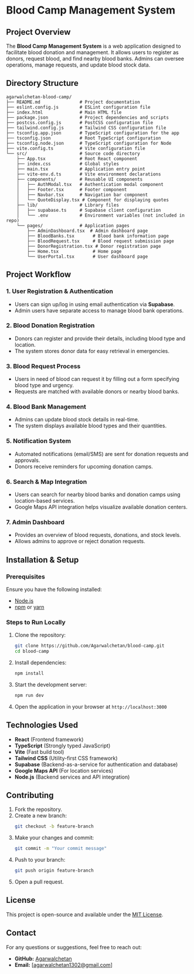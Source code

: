 # Blood Camp Management System

## Project Overview
The **Blood Camp Management System** is a web application designed to facilitate blood donation and management. It allows users to register as donors, request blood, and find nearby blood banks. Admins can oversee operations, manage requests, and update blood stock data.

## Directory Structure
```
agarwalchetan-blood-camp/
├── README.md               # Project documentation
├── eslint.config.js        # ESLint configuration file
├── index.html              # Main HTML file
├── package.json            # Project dependencies and scripts
├── postcss.config.js       # PostCSS configuration file
├── tailwind.config.js      # Tailwind CSS configuration file
├── tsconfig.app.json       # TypeScript configuration for the app
├── tsconfig.json           # Root TypeScript configuration
├── tsconfig.node.json      # TypeScript configuration for Node
├── vite.config.ts          # Vite configuration file
└── src/                    # Source code directory
    ├── App.tsx             # Root React component
    ├── index.css           # Global styles
    ├── main.tsx            # Application entry point
    ├── vite-env.d.ts       # Vite environment declarations
    ├── components/         # Reusable UI components
    │   ├── AuthModal.tsx   # Authentication modal component
    │   ├── Footer.tsx      # Footer component
    │   ├── Navbar.tsx      # Navigation bar component
    │   └── QuoteDisplay.tsx # Component for displaying quotes
    ├── lib/                # Library files
    │   ├── supabase.ts     # Supabase client configuration
    │   └── .env            # Environment variables (not included in repo)
    └── pages/              # Application pages
        ├── AdminDashboard.tsx  # Admin dashboard page
        ├── BloodBanks.tsx       # Blood bank information page
        ├── BloodRequest.tsx     # Blood request submission page
        ├── DonorRegistration.tsx # Donor registration page
        ├── Home.tsx             # Home page
        └── UserPortal.tsx       # User dashboard page
```

## Project Workflow
### 1. User Registration & Authentication
- Users can sign up/log in using email authentication via **Supabase**.
- Admin users have separate access to manage blood bank operations.

### 2. Blood Donation Registration
- Donors can register and provide their details, including blood type and location.
- The system stores donor data for easy retrieval in emergencies.

### 3. Blood Request Process
- Users in need of blood can request it by filling out a form specifying blood type and urgency.
- Requests are matched with available donors or nearby blood banks.

### 4. Blood Bank Management
- Admins can update blood stock details in real-time.
- The system displays available blood types and their quantities.

### 5. Notification System
- Automated notifications (email/SMS) are sent for donation requests and approvals.
- Donors receive reminders for upcoming donation camps.

### 6. Search & Map Integration
- Users can search for nearby blood banks and donation camps using location-based services.
- Google Maps API integration helps visualize available donation centers.

### 7. Admin Dashboard
- Provides an overview of blood requests, donations, and stock levels.
- Allows admins to approve or reject donation requests.

## Installation & Setup
### Prerequisites
Ensure you have the following installed:
- [Node.js](https://nodejs.org/)
- [npm](https://www.npmjs.com/) or [yarn](https://yarnpkg.com/)

### Steps to Run Locally
1. Clone the repository:
   ```sh
   git clone https://github.com/Agarwalchetan/blood-camp.git
   cd blood-camp
   ```
2. Install dependencies:
   ```sh
   npm install
   ```
3. Start the development server:
   ```sh
   npm run dev
   ```
4. Open the application in your browser at `http://localhost:3000`

## Technologies Used
- **React** (Frontend framework)
- **TypeScript** (Strongly typed JavaScript)
- **Vite** (Fast build tool)
- **Tailwind CSS** (Utility-first CSS framework)
- **Supabase** (Backend-as-a-service for authentication and database)
- **Google Maps API** (For location services)
- **Node.js** (Backend services and API integration)

## Contributing
1. Fork the repository.
2. Create a new branch:
   ```sh
   git checkout -b feature-branch
   ```
3. Make your changes and commit:
   ```sh
   git commit -m "Your commit message"
   ```
4. Push to your branch:
   ```sh
   git push origin feature-branch
   ```
5. Open a pull request.

## License
This project is open-source and available under the [MIT License](LICENSE).

## Contact
For any questions or suggestions, feel free to reach out:
- **GitHub:** [Agarwalchetan](https://github.com/Agarwalchetan)
- **Email:** [agarwalchetan1302@gmail.com]

